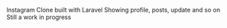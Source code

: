 Instagram Clone built with Laravel
Showing profile, posts, update and so on
Still a work in progress
